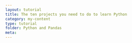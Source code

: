 ```yaml
---
layout: tutorial
title: The ten projects you need to do to learn Python
category: my-content
type: tutorial
folder: Python and Pandas
meta:
---
```

